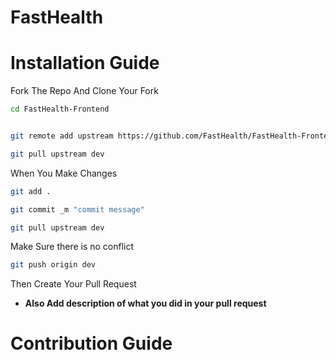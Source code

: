 # FastHealth


# Installation Guide


Fork The Repo And Clone Your Fork


```bash
cd FastHealth-Frontend
```
```bash

git remote add upstream https://github.com/FastHealth/FastHealth-Frontend.git
```

```bash
git pull upstream dev
```

When You Make Changes 

```bash
git add .
```

```bash
git commit _m "commit message"
```
```bash
git pull upstream dev
```
Make Sure there is no conflict

```bash
git push origin dev
```
Then Create Your Pull Request

- **Also Add description of what you did in your pull request** <br>



# Contribution Guide
